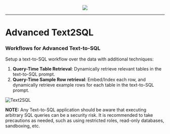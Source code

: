 <p align="center">
  <a href="https://skillicons.dev">
    <img src="https://skillicons.dev/icons?i=python,sqlite" />
  </a>
</p>

---

# Advanced Text2SQL

### Workflows for Advanced Text-to-SQL

Setup a text-to-SQL workflow over the data with additional techniques:

1. **Query-Time Table Retrieval**: Dynamically retrieve relevant tables in the text-to-SQL prompt.
2. **Query-Time Sample Row retrieval**: Embed/Index each row, and dynamically retrieve example rows for each table in the text-to-SQL prompt.

![Text2SQL](https://github.com/user-attachments/assets/ca6e978e-c72a-4e66-ad9d-6251b9ff6ef5)


**NOTE:** Any Text-to-SQL application should be aware that executing 
arbitrary SQL queries can be a security risk. It is recommended to
take precautions as needed, such as using restricted roles, read-only
databases, sandboxing, etc.
